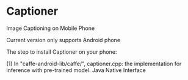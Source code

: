 # Captioner
Image Captioning on Mobile Phone 

Current version only supports Android phone

The step to install Captioner on your phone:

(1) In "caffe-android-lib/caffe/",
  captioner.cpp: the implementation for inference with pre-trained model.
  Java Native Interface

###
